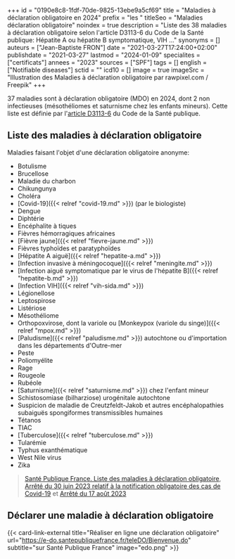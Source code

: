 +++
id = "0190e8c8-1fdf-70de-9825-13ebe9a5cf69"
title = "Maladies à déclaration obligatoire en 2024"
prefix = "les "
titleSeo = "Maladies déclaration obligatoire"
noindex = true
description = "Liste des 38 maladies à déclaration obligatoire selon l'article D3113-6 du Code de la Santé publique: Hépatite A ou hépatite B symptomatique, VIH ..."
synonyms = []
auteurs = ["Jean-Baptiste FRON"]
date = "2021-03-27T17:24:00+02:00"
publishdate = "2021-03-27"
lastmod = "2024-01-09"
specialites = ["certificats"]
annees = "2023"
sources = ["SPF"]
tags = []
english = ["Notifiable diseases"]
sctid = ""
icd10 = []
image = true
imageSrc = "Illustration des Maladies à déclaration obligatoire par rawpixel.com / Freepik"
+++

37 maladies sont à déclaration obligatoire (MDO) en 2024, dont 2 non infectieuses (mésothéliomes et saturnisme chez les enfants mineurs). Cette liste est définie par l'[article D3113-6](https://www.legifrance.gouv.fr/codes/id/LEGISCTA000006190444/) du Code de la Santé publique.

## Liste des maladies à déclaration obligatoire

Maladies faisant l'objet d'une déclaration obligatoire anonyme:

- Botulisme
- Brucellose
- Maladie du charbon
- Chikungunya
- Choléra
- [Covid-19]({{< relref "covid-19.md" >}}) (par le biologiste)
- Dengue
- Diphtérie
- Encéphalite à tiques
- Fièvres hémorragiques africaines
- [Fièvre jaune]({{< relref "fievre-jaune.md" >}})
- Fièvres typhoïdes et paratyphoïdes
- [Hépatite A aiguë]({{< relref "hepatite-a.md" >}})
- [Infection invasive à méningocoque]({{< relref "meningite.md" >}})
- [Infection aiguë symptomatique par le virus de l'hépatite B]({{< relref "hepatite-b.md" >}})
- [Infection VIH]({{< relref "vih-sida.md" >}})
- Légionellose
- Leptospirose
- Listériose
- Mésothéliome
- Orthopoxvirose, dont la variole ou [Monkeypox (variole du singe)]({{< relref "mpox.md" >}})
- [Paludisme]({{< relref "paludisme.md" >}}) autochtone ou d'importation dans les départements d'Outre-mer
- Peste
- Poliomyélite
- Rage
- Rougeole
- Rubéole
- [Saturnisme]({{< relref "saturnisme.md" >}}) chez l'enfant mineur
- Schistosomiase (bilharziose) urogénitale autochtone
- Suspicion de maladie de Creutzfeldt-Jakob et autres encéphalopathies subaiguës spongiformes transmissibles  humaines
- Tétanos
- TIAC
- [Tuberculose]({{< relref "tuberculose.md" >}})
- Tularémie
- Typhus exanthématique
- West Nile virus
- Zika

> [Santé Publique France. Liste des maladies à déclaration obligatoire](https://www.santepubliquefrance.fr/maladies-a-declaration-obligatoire/liste-des-maladies-a-declaration-obligatoire), [Arrêté du 30 juin 2023 relatif à la notification obligatoire des cas de Covid-19](https://www.legifrance.gouv.fr/jorf/id/JORFTEXT000047773301) et [Arrêté du 17 août 2023](https://www.legifrance.gouv.fr/jorf/id/JORFTEXT000047989363)

## Déclarer une maladie à déclaration obligatoire

{{< card-link-external title="Réaliser en ligne une déclaration obligatoire" url="https://e-do.santepubliquefrance.fr/teleDO/Bienvenue.do" subtitle="sur Santé Publique France" image="edo.png" >}}
